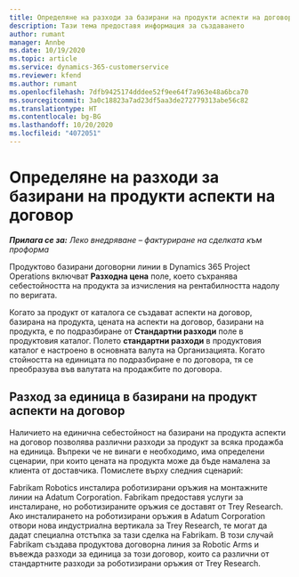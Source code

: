 ```yaml
---
title: Определяне на разходи за базирани на продукти аспекти на договор
description: Тази тема предоставя информация за създаването
author: rumant
manager: Annbe
ms.date: 10/19/2020
ms.topic: article
ms.service: dynamics-365-customerservice
ms.reviewer: kfend
ms.author: rumant
ms.openlocfilehash: 7dfb9425174dddee52f9ee64f7a963e48a6bca70
ms.sourcegitcommit: 3a0c18823a7ad23df5aa3de272779313abe56c82
ms.translationtype: HT
ms.contentlocale: bg-BG
ms.lasthandoff: 10/20/2020
ms.locfileid: "4072051"
---
```

# <a name="costing-product-based-contract-lines"></a>Определяне на разходи за базирани на продукти аспекти на договор

_**Прилага се за:** Леко внедряване – фактуриране на сделката към проформа_


Продуктово базирани договорни линии в Dynamics 365 Project Operations включват **Разходна цена** поле, което съхранява себестойността на продукта за изчисления на рентабилността надолу по веригата.

Когато за продукт от каталога се създават аспекти на договор, базирана на продукта, цената на аспекти на договор, базирани на продукта, е по подразбиране от **Стандартни разходи** поле в продуктовия каталог. Полето **стандартни разходи** в продуктовия каталог е настроено в основната валута на Организацията. Когато стойността на единицата по подразбиране е по договора, тя се преобразува във валутата на продажбите по договора.

## <a name="unit-cost-on-a-product-based-contract-line"></a>Разход за единица в базирани на продукт аспекти на договор

Наличието на единична себестойност на базирани на продукта аспекти на договор позволява различни разходи за продукт за всяка продажба на единица. Въпреки че не винаги е необходимо, има определени сценарии, при които цената на продукта може да бъде намалена за клиента от доставчика. Помислете върху следния сценарий:

Fabrikam Robotics инсталира роботизирани оръжия на монтажните линии на Adatum Corporation. Fabrikam предоставя услуги за инсталиране, но роботизираните оръжия се доставят от Trey Research. Ако инсталирането на роботизирани оръжия в Adatum Corporation отвори нова индустриална вертикала за Trey Research, те могат да дадат специална отстъпка за тази сделка на Fabrikam. В този случай Fabrikam създава продуктова договорна линия за Robotic Arms и въвежда разходи за единица за този договор, които са различни от стандартните разходи за роботизирани оръжия от Trey Research.
